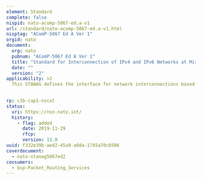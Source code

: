 ```yaml
---
element: Standard
complete: false
nispid: nato-acomp-5067-ed.a-v1
url: /standard/nato-acomp-5067-ed.a-v1.html
nisptag: "AComP-5067 Ed A Ver 1"
orgid: nato
document:
  org: nato
  pubnum: "AComP-5067 Ed A Ver 1"
  title: "Standard for Interconnection of IPv4 and IPv6 Networks at Mission Secret and Unclassified Security Levels"
  date: ""
  version: "2"
applicability: >2
  This STANAG defines the interface for network interconnections based on Internet Protocol version 4 (IPv4) between NATO nations or between NATO and a nation.  The interface is to be operated between two systems that are operating at the same single security domain of Unclassified or Mission Secret (MS) classification level provided that the connections comply with appropriate security policies. Annex A Appendix 1 provides guidance that could be equally applicable at other security levels or multiple security levels operating across the interface. Even if the interface were to carry multiple security levels of traffic the interface itself will only operate at a single level of security. This STANAG does not explicitly address confidentiality services.

  
rp: c3b-cap1-nscat
status:
  uri: https://nso.nato.int/
  history: 
    - flag: added
      date: 2019-11-29
      rfcp: 
      version: 13.0
uuid: f332e39b-aed2-45a9-a8da-1745a70cb506
coverdocument:
  - nato-stanag5067ed2
consumers:
  - bsp-Packet_Routing_Services
---
```

